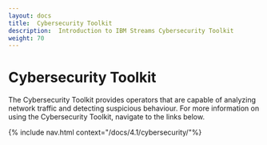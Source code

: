```yaml
---
layout: docs
title:  Cybersecurity Toolkit
description:  Introduction to IBM Streams Cybersecurity Toolkit
weight: 70
---
```


# Cybersecurity Toolkit

The Cybersecurity Toolkit provides operators that are capable of analyzing network traffic and detecting suspicious behaviour. For more information on using the Cybersecurity Toolkit, navigate to the links below.

{% include nav.html context="/docs/4.1/cybersecurity/"%}
